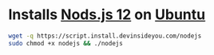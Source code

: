 # Installs [Nods.js 12](https://nodejs.org) on [Ubuntu](https://www.ubuntu.com/)

```bash
wget -q https://script.install.devinsideyou.com/nodejs
sudo chmod +x nodejs && ./nodejs
```

